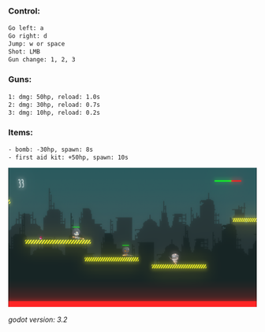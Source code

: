 ### Control:
```
Go left: a
Go right: d
Jump: w or space
Shot: LMB
Gun change: 1, 2, 3
```
### Guns:
```
1: dmg: 50hp, reload: 1.0s
2: dmg: 30hp, reload: 0.7s
3: dmg: 10hp, reload: 0.2s
```
### Items:
```
- bomb: -30hp, spawn: 8s
- first aid kit: +50hp, spawn: 10s
```

![Game screen. Version 0.01](https://raw.githubusercontent.com/kalczur/godot-2d-platformer-shooter/master/GameScreenv05.png)

<i>godot version: 3.2</i>

